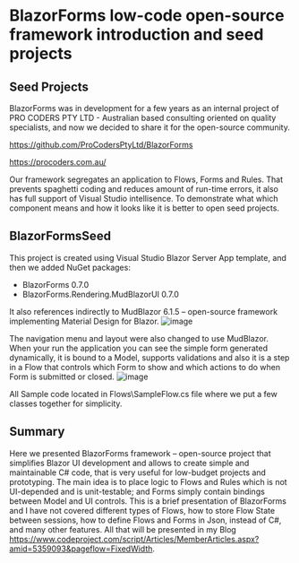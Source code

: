 # BlazorForms low-code open-source framework introduction and seed projects

## Seed Projects

BlazorForms was in development for a few years as an internal project of PRO CODERS PTY LTD - Australian based consulting oriented on quality specialists, and now we decided to share it for the open-source community.

https://github.com/ProCodersPtyLtd/BlazorForms

https://procoders.com.au/

Our framework segregates an application to Flows, Forms and Rules. That prevents spaghetti coding and reduces amount of run-time errors, it also has full support of Visual Studio intellisence. 
To demonstrate what which component means and how it looks like it is better to open seed projects.

## BlazorFormsSeed

This project is created using Visual Studio Blazor Server App template, and then we added NuGet packages:

- BlazorForms 0.7.0
- BlazorForms.Rendering.MudBlazorUI 0.7.0

It also references indirectly to MudBlazor 6.1.5 – open-source framework implementing Material Design for Blazor.
![image](https://user-images.githubusercontent.com/6533278/210188312-29ec29f7-ad52-4480-ade3-abe4cbced6c3.png)

The navigation menu and layout were also changed to use MudBlazor.
When your run the application you can see the simple form generated dynamically, it is bound to a Model, supports validations and also it is a step in a Flow that controls which Form to show and which actions to do when Form is submitted or closed.
![image](https://user-images.githubusercontent.com/6533278/210188319-38eef3fc-c3f0-4821-8300-e42eaf0bf7ce.png)

All Sample code located in Flows\SampleFlow.cs file where we put a few classes together for simplicity.

## Summary
Here we presented BlazorForms framework – open-source project that simplifies Blazor UI development and allows to create simple and maintainable C# code, that is very useful for low-budget projects and prototyping. The main idea is to place logic to Flows and Rules which is not UI-depended and is unit-testable; and Forms simply contain bindings between Model and UI controls.
This is a brief presentation of BlazorForms and I have not covered different types of Flows, how to store Flow State between sessions, how to define Flows and Forms in Json, instead of C#, and many other features. All that will be presented in my Blog https://www.codeproject.com/script/Articles/MemberArticles.aspx?amid=5359093&pageflow=FixedWidth.

